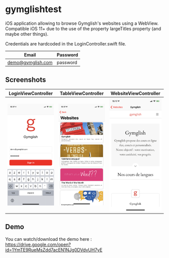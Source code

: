 # gymglishtest
iOS application allowing to browse Gymglish's websites using a WebView.  
Compatible iOS 11+ due to the use of the property largeTitles property (and maybe other things).  

Credentials are hardcoded in the LoginController.swift file.

| Email | Password |
| --- | --- |
| demo@gymglish.com | password |


## Screenshots
LoginViewController|TableViewController|WebsiteViewController| 
:-------------------------:|:-------------------------:|:---------------------:
![](https://raw.githubusercontent.com/Reqven/gymglishtest/master/screenshots/LoginViewController.png)|![](https://raw.githubusercontent.com/Reqven/gymglishtest/master/screenshots/TableViewController.png)|![](https://raw.githubusercontent.com/Reqven/gymglishtest/master/screenshots/WebsiteViewController.png)

## Demo
You can watch/download the demo here :  
https://drive.google.com/open?id=1YmTE9RueMsZdd7acEN1NJg0DVdvUH7yE

